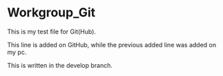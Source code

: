 # Workgroup_Git

This is my test file for Git(Hub).

This line is added on GitHub, while the previous added line was added on my pc.

This is written in the develop branch.